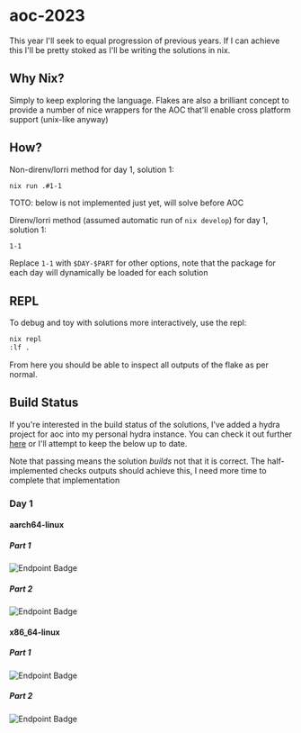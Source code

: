 # aoc-2023

This year I'll seek to equal progression of previous years. If I can achieve this I'll be pretty stoked as I'll be writing the solutions in nix.

## Why Nix?

Simply to keep exploring the language. Flakes are also a brilliant concept to provide a number of nice wrappers for the AOC that'll enable cross platform support (unix-like anyway)

## How?

Non-direnv/lorri method for day 1, solution 1:

```shell
nix run .#1-1
```

TOTO: below is not implemented just yet, will solve before AOC

Direnv/lorri method (assumed automatic run of `nix develop`) for day 1, solution 1:

```sh
1-1
```

Replace `1-1` with `$DAY-$PART` for other options, note that the package
for each day will dynamically be loaded for each solution

## REPL

To debug and toy with solutions more interactively, use the repl:

```sh
nix repl
:lf .
```

From here you should be able to inspect all outputs of the flake as per
normal.

## Build Status

If you're interested in the build status of the solutions, I've added a hydra project for aoc into my personal hydra instance.
You can check it out further [here](http://dragonite.lan:3000/jobset/aoc-2023/main) or I'll attempt to keep the below up to date.

Note that passing means the solution _builds_ not that it is correct. The half-implemented checks outputs should achieve this, I need more time to
complete that implementation

### Day 1

#### aarch64-linux

##### Part 1

![Endpoint Badge](https://img.shields.io/endpoint?url=https%3A%2F%2Fhydra.rovacsek.com%2Fjob%2Faoc-2023%2Fmain%2Fpackages.aarch64-linux.1-1%2Fshield)

##### Part 2

![Endpoint Badge](https://img.shields.io/endpoint?url=https%3A%2F%2Fhydra.rovacsek.com%2Fjob%2Faoc-2023%2Fmain%2Fpackages.aarch64-linux.1-2%2Fshield)

#### x86_64-linux

##### Part 1

![Endpoint Badge](https://img.shields.io/endpoint?url=https%3A%2F%2Fhydra.rovacsek.com%2Fjob%2Faoc-2023%2Fmain%2Fpackages.x86_64-linux.1-1%2Fshield)

##### Part 2

![Endpoint Badge](https://img.shields.io/endpoint?url=https%3A%2F%2Fhydra.rovacsek.com%2Fjob%2Faoc-2023%2Fmain%2Fpackages.x86_64-linux.1-2%2Fshield)
